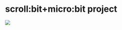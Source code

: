 # scroll:bit+micro:bit project

![](https://github.com/alderven/scroll-bit/blob/master/video.gif?raw=true)
